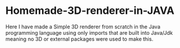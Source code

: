 # Homemade-3D-renderer-in-JAVA
Here I have made a Simple 3D renderer from scratch in the Java programming language using only imports that are built into Java/Jdk meaning no 3D or external packages were used to make this.
